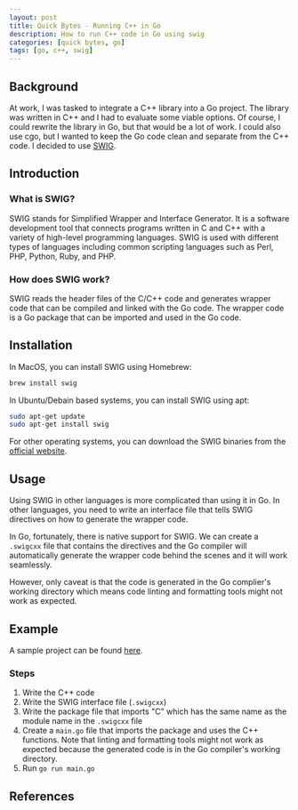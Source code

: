 ```yaml
---
layout: post
title: Quick Bytes - Running C++ in Go
description: How to run C++ code in Go using swig
categories: [quick bytes, go]
tags: [go, c++, swig]
---
```


## Background

At work, I was tasked to integrate a C++ library into a Go project. The library was written in C++ and I had to evaluate some viable options. Of course, I could rewrite the library in Go, but that would be a lot of work. I could also use cgo, but I wanted to keep the Go code clean and separate from the C++ code. I decided to use [SWIG](https://www.swig.org/).

## Introduction

### What is SWIG?

SWIG stands for Simplified Wrapper and Interface Generator. It is a software development tool that connects programs written in C and C++ with a variety of high-level programming languages. SWIG is used with different types of languages including common scripting languages such as Perl, PHP, Python, Ruby, and PHP.

### How does SWIG work?

SWIG reads the header files of the C/C++ code and generates wrapper code that can be compiled and linked with the Go code. The wrapper code is a Go package that can be imported and used in the Go code.

## Installation

In MacOS, you can install SWIG using Homebrew:

```bash
brew install swig
```

In Ubuntu/Debain based systems, you can install SWIG using apt:

```bash
sudo apt-get update
sudo apt-get install swig
```

For other operating systems, you can download the SWIG binaries from the [official website](https://www.swig.org/download.html).

## Usage

Using SWIG in other languages is more complicated than using it in Go. In other languages, you need to write an interface file that tells SWIG directives on how to generate the wrapper code.

In Go, fortunately, there is native support for SWIG. We can create a `.swigcxx` file that contains the directives and the Go compiler will automatically generate the wrapper code behind the scenes and it will work seamlessly.

However, only caveat is that the code is generated in the Go complier's working directory which means code linting and formatting tools might not work as expected.

## Example

A sample project can be found [here](https://github.com/sivayogasubramanian/swig).

### Steps

1. Write the C++ code
1. Write the SWIG interface file (`.swigcxx`)
1. Write the package file that imports "C" which has the same name as the module name in the `.swigcxx` file
1. Create a `main.go` file that imports the package and uses the C++ functions. Note that linting and formatting tools might not work as expected because the generated code is in the Go compiler's working directory.
1. Run `go run main.go`

## References
